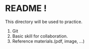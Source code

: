 # README !
This directory will be used to practice.


1. Git
2. Basic skill for collaboration.
3. Reference materials.(pdf, image, ...)
